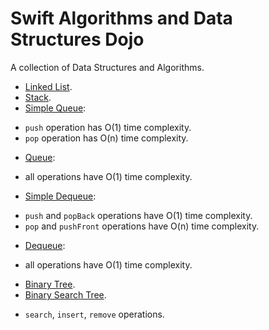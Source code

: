 Swift Algorithms and Data Structures Dojo
=========================================

A collection of Data Structures and Algorithms.

* [Linked List](https://github.com/andrea-prearo/swift-algorithm-data-structures-dojo/blob/master/LinkedList/LinkedList.swift).  
* [Stack](https://github.com/andrea-prearo/swift-algorithm-data-structures-dojo/blob/master/Stack/Stack.swift).  
* [Simple Queue](https://github.com/andrea-prearo/swift-algorithm-data-structures-dojo/blob/master/Queue/SimpleQueue.swift):  
 - `push` operation has O(1) time complexity.
 - `pop` operation has O(n) time complexity.
* [Queue](https://github.com/andrea-prearo/swift-algorithm-data-structures-dojo/blob/master/Queue/Queue.swift):  
 - all operations have O(1) time complexity.
* [Simple Dequeue](https://github.com/andrea-prearo/swift-algorithm-data-structures-dojo/blob/master/Dequeue/SimpleDequeue.swift):  
 - `push` and `popBack` operations have O(1) time complexity.
 - `pop` and `pushFront` operations have O(n) time complexity.
* [Dequeue](https://github.com/andrea-prearo/swift-algorithm-data-structures-dojo/blob/master/Dequeue/Dequeue.swift):  
 - all operations have O(1) time complexity.
* [Binary Tree](https://github.com/andrea-prearo/swift-algorithm-data-structures-dojo/blob/master/BinaryTree/BinaryTree.swift).  
* [Binary Search Tree](https://github.com/andrea-prearo/swift-algorithm-data-structures-dojo/blob/master/BinarySearchTree/BinarySearchTree.swift).  
- `search`, `insert`, `remove` operations.
